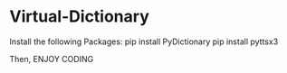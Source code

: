 # Virtual-Dictionary

Install the following Packages:
pip install PyDictionary
pip install pyttsx3  

Then,
ENJOY CODING
